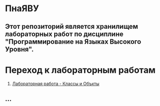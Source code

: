 # ПнаЯВУ
## Этот репозиторий является хранилищем лабораторных работ по дисциплине "Программирование на Языках Высокого Уровня".
# Переход к лабораторным работам
1. [Лабораторная работа - Классы и Объкты](lab1/README.md)
## ...
